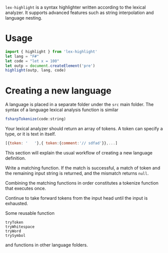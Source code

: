 `lex-highlight` is a syntax highlighter written according to the lexical analyzer. It supports advanced features such as string interpolation and language nesting.

# Usage

```js
import { highlight } from 'lex-highlight'
let lang = "F#"
let code = "let x = 100"
let outp = document.createElement('pre')
highlight(outp, lang, code)
```


# Creating a new language

A language is placed in a separate folder under the `src` main folder. The syntax of a language lexical analysis function is similar

```js
fsharpTokenize(code:string)
```

Your lexical analyzer should return an array of tokens. A token can specify a type, or it is text in itself.

```js
[{token: '   '},{ token:{comment:'// sdfad'}},...]
```

This section will explain the usual workflow of creating a new language definition.

Write a matching function. If the match is successful, a match of token and the remaining input string is returned, and the mismatch returns `null`.

Combining the matching functions in order constitutes a tokenize function that executes once.

Continue to take forward tokens from the input head until the input is exhausted.

Some reusable function

```
tryToken
tryWhitespace
tryWord
trySymbol
```

and functions in other language folders.